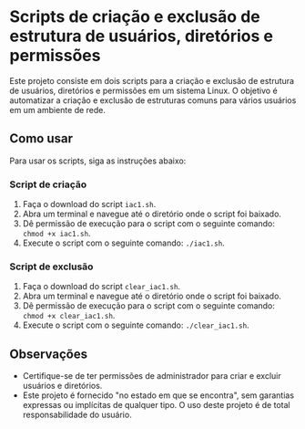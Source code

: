 # Scripts de criação e exclusão de estrutura de usuários, diretórios e permissões

Este projeto consiste em dois scripts para a criação e exclusão de estrutura de usuários, diretórios e permissões em um sistema Linux. O objetivo é automatizar a criação e exclusão de estruturas comuns para vários usuários em um ambiente de rede.

## Como usar

Para usar os scripts, siga as instruções abaixo:

### Script de criação

1. Faça o download do script `iac1.sh`.
2. Abra um terminal e navegue até o diretório onde o script foi baixado.
3. Dê permissão de execução para o script com o seguinte comando: `chmod +x iac1.sh`.
4. Execute o script com o seguinte comando: `./iac1.sh`.

### Script de exclusão

1. Faça o download do script `clear_iac1.sh`.
2. Abra um terminal e navegue até o diretório onde o script foi baixado.
3. Dê permissão de execução para o script com o seguinte comando: `chmod +x clear_iac1.sh`.
4. Execute o script com o seguinte comando: `./clear_iac1.sh`.

## Observações

- Certifique-se de ter permissões de administrador para criar e excluir usuários e diretórios.
- Este projeto é fornecido "no estado em que se encontra", sem garantias expressas ou implícitas de qualquer tipo. O uso deste projeto é de total responsabilidade do usuário.